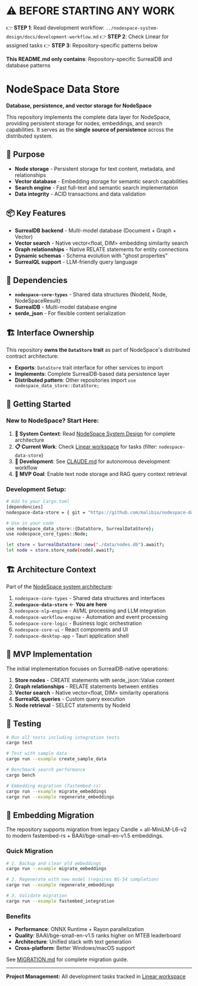 # ⚠️ BEFORE STARTING ANY WORK
👉 **STEP 1**: Read development workflow: `../nodespace-system-design/docs/development-workflow.md`
👉 **STEP 2**: Check Linear for assigned tasks
👉 **STEP 3**: Repository-specific patterns below

**This README.md only contains**: Repository-specific SurrealDB and database patterns

# NodeSpace Data Store

**Database, persistence, and vector storage for NodeSpace**

This repository implements the complete data layer for NodeSpace, providing persistent storage for nodes, embeddings, and search capabilities. It serves as the **single source of persistence** across the distributed system.

## 🎯 Purpose

- **Node storage** - Persistent storage for text content, metadata, and relationships
- **Vector database** - Embedding storage for semantic search capabilities
- **Search engine** - Fast full-text and semantic search implementation
- **Data integrity** - ACID transactions and data validation

## 📦 Key Features

- **SurrealDB backend** - Multi-model database (Document + Graph + Vector)
- **Vector search** - Native vector<float, DIM> embedding similarity search
- **Graph relationships** - Native RELATE statements for entity connections
- **Dynamic schemas** - Schema evolution with "ghost properties"
- **SurrealQL support** - LLM-friendly query language

## 🔗 Dependencies

- **`nodespace-core-types`** - Shared data structures (NodeId, Node, NodeSpaceResult)
- **SurrealDB** - Multi-model database engine
- **serde_json** - For flexible content serialization

## 🏗️ Interface Ownership

This repository **owns the `DataStore` trait** as part of NodeSpace's distributed contract architecture:
- **Exports**: `DataStore` trait interface for other services to import
- **Implements**: Complete SurrealDB-based data persistence layer
- **Distributed pattern**: Other repositories import `use nodespace_data_store::DataStore;`

## 🚀 Getting Started

### **New to NodeSpace? Start Here:**
1. **📖 System Context**: Read [NodeSpace System Design](../nodespace-system-design) for complete architecture
2. **📋 Current Work**: Check [Linear workspace](https://linear.app/nodespace) for tasks (filter: `nodespace-data-store`)
3. **🤖 Development**: See [CLAUDE.md](./CLAUDE.md) for autonomous development workflow
4. **🎯 MVP Goal**: Enable text node storage and RAG query context retrieval

### **Development Setup:**
```bash
# Add to your Cargo.toml
[dependencies]
nodespace-data-store = { git = "https://github.com/malibio/nodespace-data-store" }

# Use in your code
use nodespace_data_store::{DataStore, SurrealDataStore};
use nodespace_core_types::Node;

let store = SurrealDataStore::new("./data/nodes.db").await?;
let node = store.store_node(node).await?;
```

## 🏗️ Architecture Context

Part of the [NodeSpace system architecture](../nodespace-system-design/README.md):

1. `nodespace-core-types` - Shared data structures and interfaces
2. **`nodespace-data-store`** ← **You are here**
3. `nodespace-nlp-engine` - AI/ML processing and LLM integration  
4. `nodespace-workflow-engine` - Automation and event processing
5. `nodespace-core-logic` - Business logic orchestration
6. `nodespace-core-ui` - React components and UI
7. `nodespace-desktop-app` - Tauri application shell

## 🔄 MVP Implementation

The initial implementation focuses on SurrealDB-native operations:

1. **Store nodes** - CREATE statements with serde_json::Value content
2. **Graph relationships** - RELATE statements between entities
3. **Vector search** - Native vector<float, DIM> similarity operations
4. **SurrealQL queries** - Custom query execution
5. **Node retrieval** - SELECT statements by NodeId

## 🧪 Testing

```bash
# Run all tests including integration tests
cargo test

# Test with sample data
cargo run --example create_sample_data

# Benchmark search performance
cargo bench

# Embedding migration (fastembed-rs)
cargo run --example migrate_embeddings
cargo run --example regenerate_embeddings
```

## 🔄 Embedding Migration

The repository supports migration from legacy Candle + all-MiniLM-L6-v2 to modern fastembed-rs + BAAI/bge-small-en-v1.5 embeddings.

### Quick Migration
```bash
# 1. Backup and clear old embeddings
cargo run --example migrate_embeddings

# 2. Regenerate with new model (requires NS-54 completion)
cargo run --example regenerate_embeddings

# 3. Validate migration
cargo run --example fastembed_integration
```

### Benefits
- **Performance**: ONNX Runtime + Rayon parallelization
- **Quality**: BAAI/bge-small-en-v1.5 ranks higher on MTEB leaderboard  
- **Architecture**: Unified stack with text generation
- **Cross-platform**: Better Windows/macOS support

See [MIGRATION.md](./MIGRATION.md) for complete migration guide.

---

**Project Management:** All development tasks tracked in [Linear workspace](https://linear.app/nodespace)